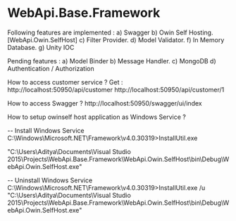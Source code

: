 # WebApi.Base.Framework

Following features are implemented :
a) Swagger
b) Owin Self Hosting. [WebApi.Owin.SelfHost]
c) Filter Provider.
d) Model Validator.
f) In Memory Database.
g) Unity IOC

Pending features : 
a) Model Binder
b) Message Handler.
c) MongoDB 
d) Authentication / Authorization

How to access customer service ?
Get :
http://localhost:50950/api/customer
http://localhost:50950/api/customer/1

How to access Swagger ?
http://localhost:50950/swagger/ui/index


How to setup owinself host application as Windows Service ?

-- Install Windows Service
C:\Windows\Microsoft.NET\Framework\v4.0.30319>InstallUtil.exe 

"C:\Users\Aditya\Documents\Visual Studio 2015\Projects\WebApi.Base.Framework\WebApi.Owin.SelfHost\bin\Debug\WebApi.Owin.SelfHost.exe"

-- Uninstall Windows Service
C:\Windows\Microsoft.NET\Framework\v4.0.30319>InstallUtil.exe /u 
"C:\Users\Aditya\Documents\Visual Studio 2015\Projects\WebApi.Base.Framework\WebApi.Owin.SelfHost\bin\Debug\WebApi.Owin.SelfHost.exe"
